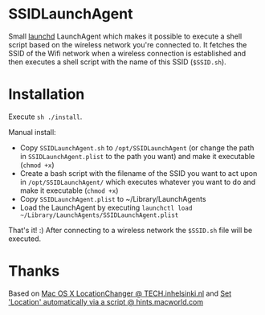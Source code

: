 # SSIDLaunchAgent
Small [launchd](https://developer.apple.com/library/mac/documentation/Darwin/Reference/Manpages/man8/launchd.8.html) LaunchAgent which makes it possible to execute a shell script based on the wireless network you're connected to.
It fetches the SSID of the Wifi network when a wireless connection is established and then executes a shell script with the name of this SSID (`$SSID.sh`).

# Installation
Execute `sh ./install`.

Manual install:

- Copy `SSIDLaunchAgent.sh` to `/opt/SSIDLaunchAgent` (or change the path in `SSIDLaunchAgent.plist` to the path you want) and make it executable (`chmod +x`)
- Create a bash script with the filename of the SSID you want to act upon in `/opt/SSIDLaunchAgent/` which executes whatever you want to do and make it executable (`chmod +x`)
- Copy `SSIDLaunchAgent.plist` to ~/Library/LaunchAgents
- Load the LaunchAgent by executing `launchctl load ~/Library/LaunchAgents/SSIDLaunchAgent.plist`

That's it! :) After connecting to a wireless network the `$SSID.sh` file will be executed.

# Thanks
Based on [Mac OS X LocationChanger @ TECH.inhelsinki.nl](http://tech.inhelsinki.nl/locationchanger/) and [Set 'Location' automatically via a script  @ hints.macworld.com](http://hints.macworld.com/article.php?story=20060122060330816)
